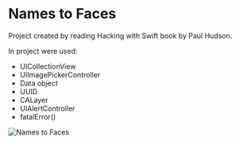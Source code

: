 # Names to Faces

Project created by reading Hacking with Swift book by Paul Hudson.

In project were used:

- UICollectionView
- UIImagePickerController
- Data object
- UUID
- CALayer
- UIAlertController
- fatalError()

![Names to Faces](https://media.giphy.com/media/SYdjZCQMtnIsc7hWRy/giphy.gif)
